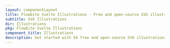```yaml
---
layout: componentLayout
title: Flowbite Svelte Illustrations - Free and open-source SVG illustrations
subtitle: SVG Illustrations
dir: Illustrations
pkg: Flowbite Svelte Illustrations
component_title: Illustrations
description: Get started with 54 free and open-source SVG illustrations based on 3D styles, fully compatible with Flowbite and Tailwind CSS.
---
```


<script lang="ts">
	import { filterIconsByKeyword } from './utils/helper';
	import IllustPage from './utils/IllustPage.svelte';
	import * as icons from 'flowbite-svelte-illustrations';
	import { excludeIconsByKeyword } from './utils/helper';

	const keywordsToFilter = 'Dark';
	const DarkIcons = filterIconsByKeyword(icons, keywordsToFilter);
	const LightIcons = excludeIconsByKeyword(icons, keywordsToFilter);
</script>

<div class="relative dark:hidden">
	<IllustPage
		minSize="60"
		defaultSize="100"
		maxSize="140"
		step="10"
		title="Flowbite Svelte Illustrations"
		icons={LightIcons}
		threeTabs={false}
	/>
</div>
<div class="relative hidden dark:block">
	<IllustPage
		minSize="100"
		defaultSize="140"
		maxSize="200"
		step="10"
		title="Flowbite Svelte Illustrations"
		icons={DarkIcons}
		threeTabs={false}
	/>
</div>
